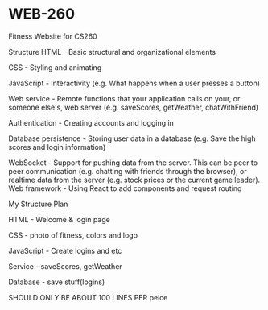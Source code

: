 # WEB-260
Fitness Website for CS260

Structure
  HTML - Basic structural and organizational elements
  
  CSS - Styling and animating
  
  JavaScript - Interactivity (e.g. What happens when a user presses a button)
  
  Web service - Remote functions that your application calls on your, or someone else's, web server (e.g. saveScores, getWeather, chatWithFriend)
  
  Authentication - Creating accounts and logging in
  
  Database persistence - Storing user data in a database (e.g. Save the high scores and login information)
  
  WebSocket - Support for pushing data from the server. This can be peer to peer communication (e.g. chatting with friends through the browser), or realtime data from the server (e.g. stock prices or the                   current game leader).
  Web framework - Using React to add components and request routing

My Structure Plan
  
HTML - Welcome & login page 
  
CSS - photo of fitness, colors and logo
  
JavaScript - Create logins and etc

Service - saveScores, getWeather

Database - save stuff(logins)

SHOULD ONLY BE ABOUT 100 LINES PER peice

